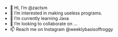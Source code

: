 - 👋 Hi, I’m @zactsm
- 👀 I’m interested in making useless programs.
- 🌱 I’m currently learning Java
- 💞️ I’m looking to collaborate on ...
- 📫 Reach me on Instagram @weeklybasisoffroggy

<!---
zactsm/zactsm is a ✨ special ✨ repository because its `README.md` (this file) appears on your GitHub profile.
You can click the Preview link to take a look at your changes.
--->
